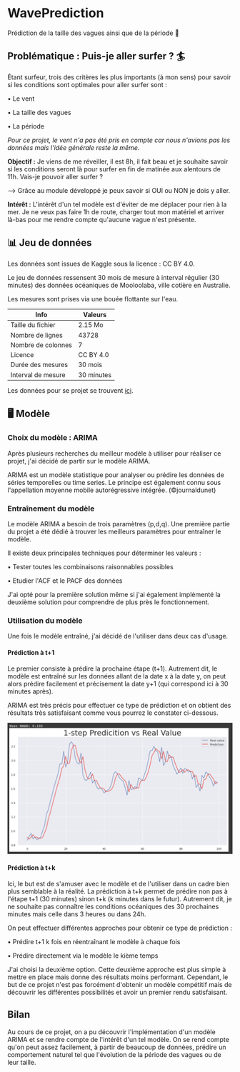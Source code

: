 # WavePrediction
Prédiction de la taille des vagues ainsi que de la période 🌊

## Problématique : Puis-je aller surfer ? 🏄
Étant surfeur, trois des critères les plus importants (à mon sens) pour savoir si les conditions sont optimales pour aller surfer sont : 

• Le vent 

• La taille des vagues

• La période

*Pour ce projet, le vent n'a pas été pris en compte car nous n'avions pas les données mais l'idée générale reste la même.*

**Objectif :** Je viens de me réveiller, il est 8h, il fait beau et je souhaite savoir si les conditions seront là pour surfer en fin de matinée aux alentours de 11h.
Vais-je pouvoir aller surfer ? 

--> Grâce au module développé je peux savoir si OUI ou NON je dois y aller. 

**Intérêt :** L'intérêt d'un tel modèle est d'éviter de me déplacer pour rien à la mer. Je ne veux pas faire 1h de route, charger tout mon matériel et arriver là-bas pour me rendre compte qu'aucune vague n'est présente.

## 📊 Jeu de données
Les données sont issues de Kaggle sous la licence : CC BY 4.0. 

Le jeu de données ressensent 30 mois de mesure à interval régulier (30 minutes) des données océaniques de Mooloolaba, ville cotière en Australie. 

Les mesures sont prises via une bouée flottante sur l'eau. 

|      **Info**              |    **Valeurs**        |
|--------------------|------------|
| Taille du fichier  | 2.15 Mo    |
| Nombre de lignes   | 43728      |
| Nombre de colonnes | 7          |
| Licence            | CC BY 4.0  |
| Durée des mesures  | 30 mois    |
| Interval de mesure | 30 minutes |

Les données pour se projet se trouvent [ici](https://www.kaggle.com/jolasa/waves-measuring-buoys-data-mooloolaba).

## 🖥️ Modèle
### Choix du modèle : ARIMA
Après plusieurs recherches du meilleur modèle à utiliser pour réaliser ce projet, j'ai décidé de partir sur le modèle ARIMA.

ARIMA est un modèle statistique pour analyser ou prédire les données de séries temporelles ou time series. Le principe est également connu sous l'appellation moyenne mobile autorégressive intégrée. (©journaldunet)

### Entraînement du modèle
Le modèle ARIMA a besoin de trois paramètres (p,d,q). Une première partie du projet a été dédié à trouver les meilleurs paramètres pour entraîner le modèle. 

Il existe deux principales techniques pour déterminer les valeurs : 

• Tester toutes les combinaisons raisonnables possibles 

• Etudier l'ACF et le PACF des données

J'ai opté pour la première solution même si j'ai également implémenté la deuxième solution pour comprendre de plus près le fonctionnement. 

### Utilisation du modèle
Une fois le modèle entraîné, j'ai décidé de l'utiliser dans deux cas d'usage. 

#### Prédiction à t+1 

Le premier consiste à prédire la prochaine étape (t+1). Autrement dit, le modèle est entraîné sur les données allant de la date x à la date y, on peut alors prédire facilement et précisement la date y+1 (qui correspond ici à 30 minutes après).

ARIMA est très précis pour effectuer ce type de prédiction et on obtient des résultats très satisfaisant comme vous pourrez le constater ci-dessous.

<p align="center">
<img src="https://github.com/thomaslprr/WavePrediction/blob/master/1-step-prediction.png" width="800px"/>
</p>

#### Prédiction à t+k

Ici, le but est de s'amuser avec le modèle et de l'utiliser dans un cadre bien plus semblable à la réalité. La prédiction à t+k permet de prédire non pas à l'étape t+1 (30 minutes) sinon t+k (k minutes dans le futur). Autrement dit, je ne souhaite pas connaître les conditions océaniques des 30 prochaines minutes mais celle dans 3 heures ou dans 24h. 

On peut effectuer différentes approches pour obtenir ce type de prédiction : 

• Prédire t+1 k fois en réentraînant le modèle à chaque fois 

• Prédire directement via le modèle le kième temps

J'ai choisi la deuxième option. Cette deuxième approche est plus simple à mettre en place mais donne des résultats moins performant. Cependant, le but de ce projet n'est pas forcément d'obtenir un modèle compétitif mais de découvrir les différentes possibilités et avoir un premier rendu satisfaisant. 

## Bilan

Au cours de ce projet, on a pu découvrir l'implémentation d'un modèle ARIMA et se rendre compte de l'intérêt d'un tel modèle. On se rend compte qu'on peut assez facilement, à partir de beaucoup de données, prédire un comportement naturel tel que l'évolution de la période des vagues ou de leur taille. 

